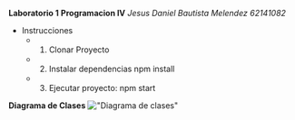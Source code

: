 **Laboratorio 1**
**Programacion IV**
*Jesus Daniel Bautista Melendez*
*62141082*

- Instrucciones
  - 1. Clonar Proyecto
  - 2. Instalar dependencias 
                npm install 
  - 3. Ejecutar proyecto:
                npm start                  

**Diagrama de Clases**
!["Diagrama de clases"](https://app.genmymodel.com/api/projects/_qefCIFgcEe2ck8ytUMEi6A/diagrams/_qefCI1gcEe2ck8ytUMEi6A/svg) 

